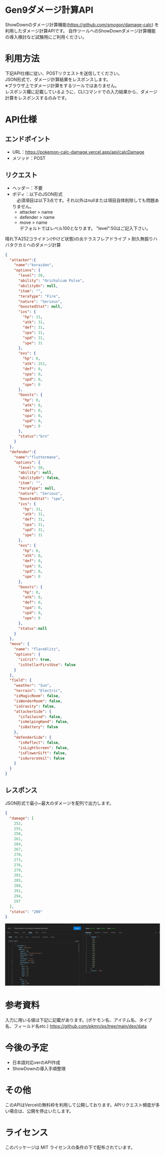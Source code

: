 # Gen9ダメージ計算API
ShowDownのダメージ計算機能(https://github.com/smogon/damage-calc) を利用したダメージ計算APIです。
自作ツールへのShowDownダメージ計算機能の導入検討など試験用にご利用ください。

# 利用方法
下記API仕様に従い、POSTリクエストを送信してください。  
JSON形式で、ダメージ計算結果をレスポンスします。  
※ブラウザ上でダメージ計算をするツールではありません。  
レスポンス欄に記載しているように、CLIコマンドでの入力結果から、ダメージ計算をレスポンスするのみです。

# API仕様
## エンドポイント
- URL：https://pokemon-calc-damage.vercel.app/api/calcDamage
- メソッド：POST
## リクエスト
- ヘッダー：不要
- ボディ：以下のJSON形式  
　必須項目は以下3点です。それ以外はnullまたは項目自体削除しても問題ありません。
  - attacker > name
  - defender > name
  - move > name  
  デフォルトではレベル100となります。  "level":50はご記入下さい。

晴れ下A252コライドン(やけど状態)の炎テラスフレアドライブ > 耐久無振りハバタクカミへのダメージ計算
```json
{
  "attacker":{
    "name":"koraidon",
    "options": {
      "level": 50,
      "ability": "Orichalcum Pulse",
      "abilityOn": null,
      "item": "",
      "teraType": "Fire",
      "nature": "Serious",
      "boostedStat": null,
      "ivs": {
        "hp": 31,
        "atk": 31,
        "def": 31,
        "spa": 31,
        "spd": 31,
        "spe": 31
      },
      "evs": {
        "hp": 0,
        "atk": 252,
        "def": 0,
        "spa": 0,
        "spd": 0,
        "spe": 0
      },
      "boosts": {
        "hp": 0,
        "atk": 0,
        "def": 0,
        "spa": 0,
        "spd": 0,
        "spe": 0
      },
      "status":"brn"
    }
  },
  "defender":{
    "name":"fluttermane",
    "options": {
      "level": 50,
      "ability": null,
      "abilityOn": false,
      "item": "",
      "teraType": null,
      "nature": "Serious",
      "boostedStat": "spe",
      "ivs": {
        "hp": 31,
        "atk": 31,
        "def": 31,
        "spa": 31,
        "spd": 31,
        "spe": 31
      },
      "evs": {
        "hp": 0,
        "atk": 0,
        "def": 0,
        "spa": 0,
        "spd": 0,
        "spe": 0
      },
      "boosts": {
        "hp": 0,
        "atk": 0,
        "def": 0,
        "spa": 0,
        "spd": 0,
        "spe": 0
      },
      "status":null
    }
  },
  "move": {
    "name": "flareblitz",
    "options": {
      "isCrit": true,
      "isStellarFirstUse": false
    }
  },
  "field": {
    "weather": "Sun",
    "terrain": "Electric",
    "isMagicRoom": false,
    "isWonderRoom": false,
    "isGravity": false,
    "attackerSide": {
      "isTailwind": false,
      "isHelpingHand": false,
      "isBattery": false
    },
    "defenderSide": {
      "isReflect": false,
      "isLightScreen": false,
      "isFlowerGift": false,
      "isAuroraVeil": false
    }
  }
}
```
## レスポンス
JSON形式で最小~最大のダメージを配列で出力します。
```JSON
{
  "damage": [
    252,
    255,
    258,
    261,
    264,
    267,
    270,
    273,
    276,
    279,
    282,
    285,
    288,
    291,
    294,
    297
  ],
  "status": "200"
}
```
![alt text](public/image.png)

# 参考資料
入力に用いる値は下記に記載があります。(ポケモン名、アイテム名、タイプ名、フィールド名etc.)
https://github.com/pkmn/ps/tree/main/dex/data

# 今後の予定
- 日本語対応verのAPI作成
- ShowDownの導入手順整理

# その他
このAPIはVercelの無料枠を利用して公開しております。APIリクエスト頻度が多い場合は、公開を停止いたします。

# ライセンス
このパッケージは MIT ライセンスの条件の下で配布されています。
